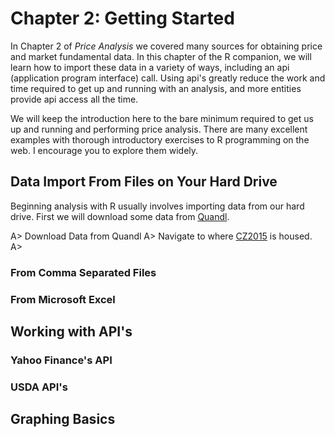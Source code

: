 Chapter 2: Getting Started
==========================

In Chapter 2 of *Price Analysis* we covered many sources for obtaining
price and market fundamental data. In this chapter of the R companion,
we will learn how to import these data in a variety of ways, including
an api (application program interface) call. Using api's greatly reduce
the work and time required to get up and running with an analysis, and
more entities provide api access all the time.

We will keep the introduction here to the bare minimum required to get
us up and running and performing price analysis. There are many
excellent examples with thorough introductory exercises to R programming
on the web. I encourage you to explore them widely.

Data Import From Files on Your Hard Drive
-----------------------------------------

Beginning analysis with R usually involves importing data from our hard
drive. First we will download some data from [Quandl](Quandl.com).

A\> Download Data from Quandl A\> Navigate to where
[CZ2015](https://www.quandl.com/data/CME/CZ2015-Corn-Futures-December-2015-CZ2015)
is housed. A\>

### From Comma Separated Files

### From Microsoft Excel

Working with API's
------------------

### Yahoo Finance's API

### USDA API's

Graphing Basics
---------------
